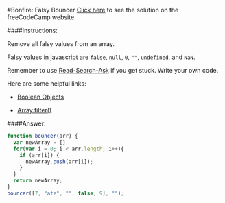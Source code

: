 #Bonfire: Falsy Bouncer
<a href="http://freecodecamp.com/challenges/Bonfire:%20Falsy%20Bouncer?solution=function%20bouncer(arr)%20%7B%0A%20%20var%20newArray%20%3D%20%5B%5D%0A%20%20for(var%20i%20%3D%200%3B%20i%20%3C%20arr.length%3B%20i%2B%2B)%7B%0A%20%20%20%20if%20(arr%5Bi%5D)%20%7B%0A%20%20%20%20%20%20newArray.push(arr%5Bi%5D)%3B%0A%20%20%20%20%7D%0A%20%20%7D%0A%20%20return%20newArray%3B%0A%7D%0Abouncer(%5B7%2C%20%22ate%22%2C%20%22%22%2C%20false%2C%209%5D%2C%20%22%22)%3B" target="_blank">Click here</a> to see the solution on the freeCodeCamp website.


####Instructions:
<p class="wrappable negative-10">Remove all falsy values from an array.</p><p class="wrappable negative-10">Falsy values in javascript are <code>false</code>, <code>null</code>, <code>0</code>, <code>&quot;&quot;</code>, <code>undefined</code>, and <code>NaN</code>.</p><p class="wrappable negative-10">Remember to use <a href="//github.com/FreeCodeCamp/freecodecamp/wiki/How-to-get-help-when-you-get-stuck" target="_blank">Read-Search-Ask</a> if you get stuck. Write your own code.</p><div class="negative-30-bottom"><div id="MDN-links"><p class="negative-10">Here are some helpful links:</p><div class="negative-10"><ul><li><a href="https://developer.mozilla.org/en-US/docs/Web/JavaScript/Reference/Global_Objects/Boolean" target="_blank">Boolean Objects</a></li></ul></div><div class="negative-10"><ul><li><a href="https://developer.mozilla.org/en-US/docs/Web/JavaScript/Reference/Global_Objects/Array/filter" target="_blank">Array.filter()</a></li></ul></div></div></div>


####Answer:
```javascript
function bouncer(arr) {
  var newArray = []
  for(var i = 0; i < arr.length; i++){
    if (arr[i]) {
      newArray.push(arr[i]);
    }
  }
  return newArray;
}
bouncer([7, "ate", "", false, 9], "");
```